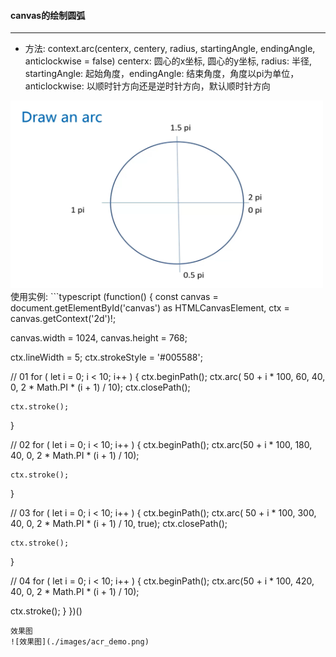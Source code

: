#### canvas的绘制圆弧
***

* 方法: context.arc(centerx, centery, radius, startingAngle, endingAngle, anticlockwise = false) centerx: 圆心的x坐标, 圆心的y坐标, radius: 半径, startingAngle: 起始角度，endingAngle: 结束角度，角度以pi为单位，anticlockwise: 以顺时针方向还是逆时针方向，默认顺时针方向  
<img src="./images/arc_angle.png" width="500" height="300" algin="center" alt="arc angle" />  
使用实例:  
```typescript
(function() {
  const canvas = document.getElementById('canvas') as HTMLCanvasElement,
        ctx = canvas.getContext('2d')!;

  canvas.width = 1024, canvas.height = 768;

  ctx.lineWidth = 5;
  ctx.strokeStyle = '#005588';

// 01
  for ( let i = 0; i < 10; i++ ) {
    ctx.beginPath();
    ctx.arc( 50 + i * 100, 60, 40, 0, 2 * Math.PI * (i + 1) / 10);
    ctx.closePath();

    ctx.stroke();
  }

// 02 
  for ( let i = 0; i < 10; i++ ) {
    ctx.beginPath();
    ctx.arc(50 + i * 100, 180, 40, 0, 2 * Math.PI * (i + 1) / 10);

    ctx.stroke();
  }

// 03
  for ( let i = 0; i < 10; i++ ) {
    ctx.beginPath();
    ctx.arc( 50 + i * 100, 300, 40, 0, 2 * Math.PI * (i + 1) / 10, true);
    ctx.closePath();

    ctx.stroke();
  }

// 04
for ( let i = 0; i < 10; i++ ) {
  ctx.beginPath();
  ctx.arc(50 + i * 100, 420, 40, 0, 2 * Math.PI * (i + 1) / 10);

  ctx.stroke();
}
})()
```
效果图  
![效果图](./images/acr_demo.png)
